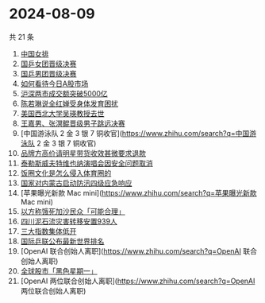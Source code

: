 # 2024-08-09

共 21 条

<!-- BEGIN -->
<!-- 最后更新时间 Fri Aug 09 2024 16:12:33 GMT+0800 (China Standard Time) -->

1. [中国女排](https://www.zhihu.com/search?q=中国女排)
1. [国乒女团晋级决赛](https://www.zhihu.com/search?q=国乒女团晋级决赛)
1. [国乒男团晋级决赛](https://www.zhihu.com/search?q=国乒男团晋级决赛)
1. [如何看待今日A股市场](https://www.zhihu.com/search?q=如何看待今日A股市场)
1. [沪深两市成交额突破5000亿](https://www.zhihu.com/search?q=沪深两市成交额突破5000亿)
1. [陈若琳说全红婵受身体发育困扰](https://www.zhihu.com/search?q=陈若琳说全红婵受身体发育困扰)
1. [美国西北大学吴瑛教授去世](https://www.zhihu.com/search?q=美国西北大学吴瑛教授去世)
1. [王嘉男、张溟鲲晋级男子跳远决赛](https://www.zhihu.com/search?q=王嘉男、张溟鲲晋级男子跳远决赛)
1. [中国游泳队 2 金 3 银 7 铜收官](https://www.zhihu.com/search?q=中国游泳队 2
   金 3 银 7 铜收官)
1. [品牌方高价请明星带货收效甚微要求退款](https://www.zhihu.com/search?q=品牌方高价请明星带货收效甚微要求退款)
1. [泰勒斯威夫特维也纳演唱会因安全问题取消](https://www.zhihu.com/search?q=泰勒斯威夫特维也纳演唱会因安全问题取消)
1. [饭圈文化是怎么侵入体育圈的](https://www.zhihu.com/search?q=饭圈文化是怎么侵入体育圈的)
1. [国家对内蒙古启动防汛四级应急响应](https://www.zhihu.com/search?q=国家对内蒙古启动防汛四级应急响应)
1. [苹果曝光新款 Mac mini](https://www.zhihu.com/search?q=苹果曝光新款 Mac mini)
1. [以方称饿死加沙民众「可能合理」](https://www.zhihu.com/search?q=以方称饿死加沙民众「可能合理」)
1. [四川泥石流灾害转移安置939人](https://www.zhihu.com/search?q=四川泥石流灾害转移安置939人)
1. [三大指数集体低开](https://www.zhihu.com/search?q=三大指数集体低开)
1. [国际乒联公布最新世界排名](https://www.zhihu.com/search?q=国际乒联公布最新世界排名)
1. [OpenAI 联合创始人离职](https://www.zhihu.com/search?q=OpenAI 联合创始人离职)
1. [全球股市「黑色星期一」](https://www.zhihu.com/search?q=全球股市「黑色星期一」)
1. [OpenAI 两位联合创始人离职](https://www.zhihu.com/search?q=OpenAI
   两位联合创始人离职)

<!-- END -->

